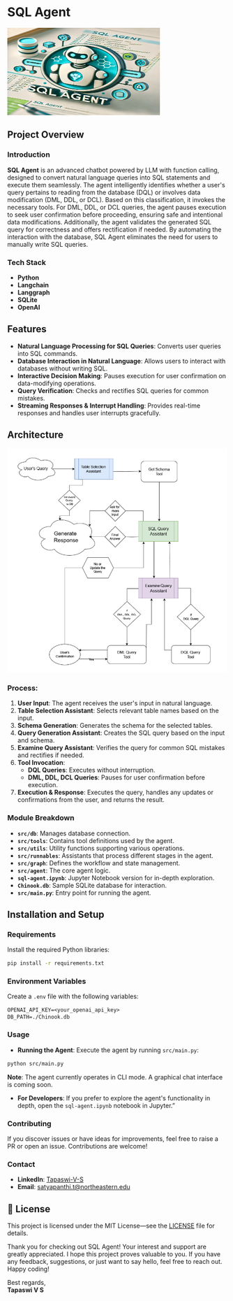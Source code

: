 # SQL Agent

<img src="thumbnail.jpg" width="350" height="200"/>

## Project Overview

### Introduction
**SQL Agent** is an advanced chatbot powered by LLM with function calling, designed to convert natural language queries into SQL statements and execute them seamlessly. The agent intelligently identifies whether a user's query pertains to reading from the database (DQL) or involves data modification (DML, DDL, or DCL). Based on this classification, it invokes the necessary tools. For DML, DDL, or DCL queries, the agent pauses execution to seek user confirmation before proceeding, ensuring safe and intentional data modifications. Additionally, the agent validates the generated SQL query for correctness and offers rectification if needed. By automating the interaction with the database, SQL Agent eliminates the need for users to manually write SQL queries.

### Tech Stack
- **Python**
- **Langchain**
- **Langgraph**
- **SQLite**
- **OpenAI**

## Features
- **Natural Language Processing for SQL Queries**: Converts user queries into SQL commands.
- **Database Interaction in Natural Language**: Allows users to interact with databases without writing SQL.
- **Interactive Decision Making**: Pauses execution for user confirmation on data-modifying operations.
- **Query Verification**: Checks and rectifies SQL queries for common mistakes.
- **Streaming Responses & Interrupt Handling**: Provides real-time responses and handles user interrupts gracefully.

## Architecture

![Architecture Diagram](SQL-Agent-Architecture.png "SQL-Agent Architecture")

### Process:
1. **User Input**: The agent receives the user's input in natural language.
2. **Table Selection Assistant**: Selects relevant table names based on the input.
3. **Schema Generation**: Generates the schema for the selected tables.
4. **Query Generation Assistant**: Creates the SQL query based on the input and schema.
5. **Examine Query Assistant**: Verifies the query for common SQL mistakes and rectifies if needed.
6. **Tool Invocation**:
   - **DQL Queries**: Executes without interruption.
   - **DML, DDL, DCL Queries**: Pauses for user confirmation before execution.
7. **Execution & Response**: Executes the query, handles any updates or confirmations from the user, and returns the result.

### Module Breakdown
- **`src/db`**: Manages database connection.
- **`src/tools`**: Contains tool definitions used by the agent.
- **`src/utils`**: Utility functions supporting various operations.
- **`src/runnables`**: Assistants that process different stages in the agent.
- **`src/graph`**: Defines the workflow and state management.
- **`src/agent`**: The core agent logic.
- **`sql-agent.ipynb`**: Jupyter Notebook version for in-depth exploration.
- **`Chinook.db`**: Sample SQLite database for interaction.
- **`src/main.py`**: Entry point for running the agent.

## Installation and Setup

### Requirements
Install the required Python libraries:
```bash
pip install -r requirements.txt
```
### Environment Variables 
Create a `.env` file with the following variables:
```
OPENAI_API_KEY=<your_openai_api_key>
DB_PATH=./Chinook.db
```
### Usage 
- **Running the Agent**: Execute the agent by running `src/main.py`:
```bash
python src/main.py
```
**Note**: The agent currently operates in CLI mode. A graphical chat interface is coming soon.

- **For Developers**: If you prefer to explore the agent's functionality in depth, open the `sql-agent.ipynb` notebook in Jupyter.”

### Contributing 
If you discover issues or have ideas for improvements, feel free to raise a PR or open an issue. Contributions are welcome!

### Contact 
* **LinkedIn**: [Tapaswi-V-S](https://www.linkedin.com/in/tapaswi-v-s/) 
* **Email**: [satyapanthi.t@northeastern.edu](mailto:satyapanthi.t@northeastern.edu)

## 📜 License
This project is licensed under the MIT License—see the [LICENSE](LICENSE) file for details.

Thank you for checking out SQL Agent! Your interest and support are greatly appreciated. I hope this project proves valuable to you. If you have any feedback, suggestions, or just want to say hello, feel free to reach out. Happy coding!

Best regards,  
**Tapaswi V S**
